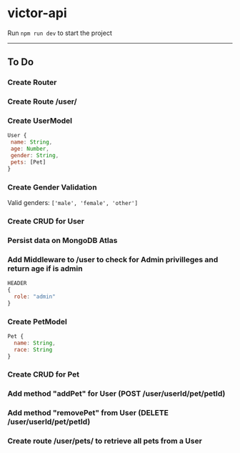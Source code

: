 # victor-api
Run ```npm run dev``` to start the project

---

## To Do
### Create Router
### Create Route /user/
### Create UserModel
```javascript
User {
 name: String,
 age: Number,
 gender: String,
 pets: [Pet]
}
```

### Create Gender Validation
Valid genders: ```['male', 'female', 'other']```

### Create CRUD for User
### Persist data on MongoDB Atlas
### Add Middleware to /user to check for Admin privilleges and return age if is admin 
```javascript
HEADER
{
  role: "admin"
}
```
### Create PetModel
```javascript
Pet {
  name: String,
  race: String
}
```
### Create CRUD for Pet
### Add method "addPet" for User (POST /user/userId/pet/petId)
### Add method "removePet" from User (DELETE /user/userId/pet/petId)
### Create route /user/pets/ to retrieve all pets from a User
